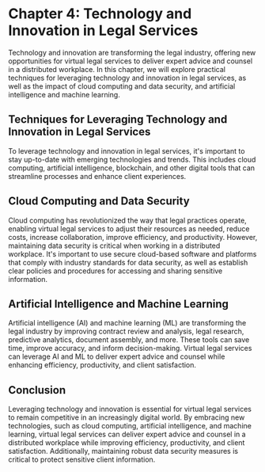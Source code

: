Chapter 4: Technology and Innovation in Legal Services
======================================================

Technology and innovation are transforming the legal industry, offering new opportunities for virtual legal services to deliver expert advice and counsel in a distributed workplace. In this chapter, we will explore practical techniques for leveraging technology and innovation in legal services, as well as the impact of cloud computing and data security, and artificial intelligence and machine learning.

Techniques for Leveraging Technology and Innovation in Legal Services
---------------------------------------------------------------------

To leverage technology and innovation in legal services, it's important to stay up-to-date with emerging technologies and trends. This includes cloud computing, artificial intelligence, blockchain, and other digital tools that can streamline processes and enhance client experiences.

Cloud Computing and Data Security
---------------------------------

Cloud computing has revolutionized the way that legal practices operate, enabling virtual legal services to adjust their resources as needed, reduce costs, increase collaboration, improve efficiency, and productivity. However, maintaining data security is critical when working in a distributed workplace. It's important to use secure cloud-based software and platforms that comply with industry standards for data security, as well as establish clear policies and procedures for accessing and sharing sensitive information.

Artificial Intelligence and Machine Learning
--------------------------------------------

Artificial intelligence (AI) and machine learning (ML) are transforming the legal industry by improving contract review and analysis, legal research, predictive analytics, document assembly, and more. These tools can save time, improve accuracy, and inform decision-making. Virtual legal services can leverage AI and ML to deliver expert advice and counsel while enhancing efficiency, productivity, and client satisfaction.

Conclusion
----------

Leveraging technology and innovation is essential for virtual legal services to remain competitive in an increasingly digital world. By embracing new technologies, such as cloud computing, artificial intelligence, and machine learning, virtual legal services can deliver expert advice and counsel in a distributed workplace while improving efficiency, productivity, and client satisfaction. Additionally, maintaining robust data security measures is critical to protect sensitive client information.
